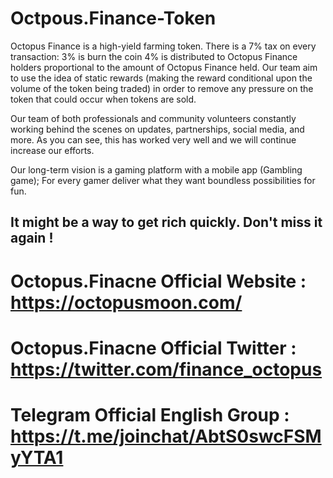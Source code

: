 # Octpous.Finance-Token

Octopus Finance is a high-yield farming token. There is a 7% tax on every transaction: 3% is burn the coin 4% is distributed to Octopus Finance holders proportional to the amount of Octopus Finance held. Our team aim to use the idea of static rewards (making the reward conditional upon the volume of the token being traded) in order to remove any pressure on the token that could occur when tokens are sold.

Our team of both professionals and community volunteers constantly working behind the scenes on updates, partnerships, social media, and more. As you can see, this has worked very well and we will continue increase our efforts.

Our long-term vision is a gaming platform with a mobile app (Gambling game); For every gamer deliver what they want boundless possibilities for fun.

## It might be a way to get rich quickly. Don't miss it again !
 
# Octopus.Finacne Official Website : https://octopusmoon.com/

# Octopus.Finacne Official Twitter : https://twitter.com/finance_octopus

# Telegram Official English Group : https://t.me/joinchat/AbtS0swcFSMyYTA1
